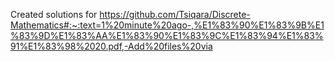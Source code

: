 Created solutions for https://github.com/Tsiqara/Discrete-Mathematics#:~:text=1%20minute%20ago-,%E1%83%90%E1%83%9B%E1%83%9D%E1%83%AA%E1%83%90%E1%83%9C%E1%83%94%E1%83%91%E1%83%98%2020.pdf,-Add%20files%20via
